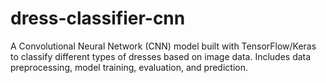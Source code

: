 # dress-classifier-cnn
A Convolutional Neural Network (CNN) model built with TensorFlow/Keras to classify different types of dresses based on image data. Includes data preprocessing, model training, evaluation, and prediction.
